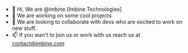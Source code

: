 - 👋 Hi, We are @imbine [Imbine Technologies]
- 👀 We are working on some cool projects
- 💞️ We are looking to collaborate with devs who are excited to work on new stuff.
- 📫 If you wan't to join us or work with us reach us at contact@imbine.com

<!---
imbine/imbine is a ✨ special ✨ repository because its `README.md` (this file) appears on your GitHub profile.
You can click the Preview link to take a look at your changes.
--->

